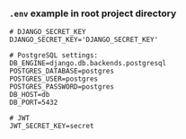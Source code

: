 ### `.env` example in root project directory

```
# DJANGO_SECRET_KEY
DJANGO_SECRET_KEY='DJANGO_SECRET_KEY'

# PostgreSQL settings:
DB_ENGINE=django.db.backends.postgresql
POSTGRES_DATABASE=postgres
POSTGRES_USER=postgres
POSTGRES_PASSWORD=postgres
DB_HOST=db
DB_PORT=5432

# JWT
JWT_SECRET_KEY=secret
```
